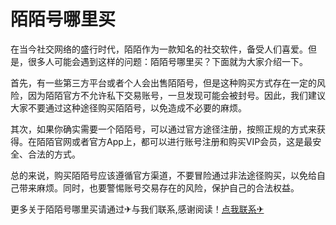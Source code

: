 # 陌陌号哪里买

在当今社交网络的盛行时代，陌陌作为一款知名的社交软件，备受人们喜爱。但是，很多人可能会遇到这样的问题：陌陌号哪里买？下面就为大家介绍一下。

首先，有一些第三方平台或者个人会出售陌陌号，但是这种购买方式存在一定的风险，因为陌陌官方不允许私下交易账号，一旦发现可能会被封号。因此，我们建议大家不要通过这种途径购买陌陌号，以免造成不必要的麻烦。

其次，如果你确实需要一个陌陌号，可以通过官方途径注册，按照正规的方式来获得。在陌陌官网或者官方App上，都可以进行账号注册和购买VIP会员，这是最安全、合法的方式。

总的来说，购买陌陌号应该遵循官方渠道，不要冒险通过非法途径购买，以免给自己带来麻烦。同时，也要警惕账号交易存在的风险，保护自己的合法权益。

更多关于陌陌号哪里买请通过✈与我们联系,感谢阅读！[点我联系✈](https://m.k02.cc)